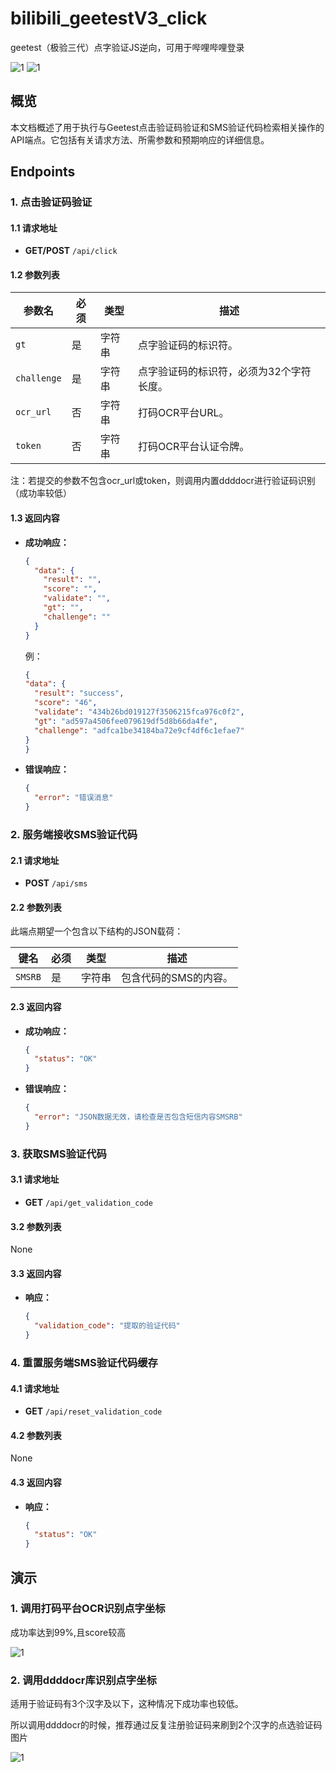 # bilibili_geetestV3_click

geetest（极验三代）点字验证JS逆向，可用于哔哩哔哩登录

<img src="readme_pic/3.png" alt="1" style="zoom:100%;" />

<img src="readme_pic/4.png" alt="1" style="zoom:100%;" />

## 概览

本文档概述了用于执行与Geetest点击验证码验证和SMS验证代码检索相关操作的API端点。它包括有关请求方法、所需参数和预期响应的详细信息。

## Endpoints

### 1. 点击验证码验证

#### 1.1 请求地址

- **GET/POST** `/api/click`

#### 1.2 参数列表

| 参数名      | 必须  | 类型   | 描述                                                               |
|------------|------|--------|-------------------------------------------------------------------|
| `gt`       | 是    | 字符串 | 点字验证码的标识符。                                            |
| `challenge`| 是    | 字符串 | 点字验证码的标识符，必须为32个字符长度。                               |
| `ocr_url`  | 否    | 字符串 | 打码OCR平台URL。                                      |
| `token`    | 否    | 字符串 | 打码OCR平台认证令牌。                                             |

注：若提交的参数不包含ocr_url或token，则调用内置ddddocr进行验证码识别（成功率较低）

#### 1.3 返回内容

- **成功响应：**

  ```json
  {
    "data": {
      "result": "",
      "score": "",
      "validate": "",
      "gt": "",
      "challenge": ""
    }
  }
  ```

  例：
  
    ```json
  {
    "data": {
      "result": "success",
      "score": "46",
      "validate": "434b26bd019127f3506215fca976c0f2",
      "gt": "ad597a4506fee079619df5d8b66da4fe",
      "challenge": "adfca1be34184ba72e9cf4df6c1efae7"
    }
  }
  ```

- **错误响应：**

  ```json
  {
    "error": "错误消息"
  }
  ```

### 2. 服务端接收SMS验证代码

#### 2.1 请求地址

- **POST** `/api/sms`

#### 2.2 参数列表

此端点期望一个包含以下结构的JSON载荷：

| 键名     | 必须  | 类型   | 描述                                  |
|---------|------|--------|--------------------------------------|
| `SMSRB` | 是    | 字符串 | 包含代码的SMS的内容。                  |

#### 2.3 返回内容

- **成功响应：**

  ```json
  {
    "status": "OK"
  }
  ```

- **错误响应：**

  ```json
  {
    "error": "JSON数据无效，请检查是否包含短信内容SMSRB"
  }
  ```

### 3. 获取SMS验证代码

#### 3.1 请求地址

- **GET** `/api/get_validation_code`

#### 3.2 参数列表

None

#### 3.3 返回内容

- **响应：**

  ```json
  {
    "validation_code": "提取的验证代码"
  }
  ```

### 4. 重置服务端SMS验证代码缓存

#### 4.1 请求地址

- **GET** `/api/reset_validation_code`

#### 4.2 参数列表

None

#### 4.3 返回内容

- **响应：**

  ```json
  {
    "status": "OK"
  }
  ```
## 演示

### 1. 调用打码平台OCR识别点字坐标

成功率达到99%,且score较高

<img src="readme_pic/1.png" alt="1" style="zoom:100%;" />

### 2. 调用ddddocr库识别点字坐标

适用于验证码有3个汉字及以下，这种情况下成功率也较低。

所以调用ddddocr的时候，推荐通过反复注册验证码来刷到2个汉字的点选验证码图片

<img src="readme_pic/2.png" alt="1" style="zoom:100%;" />

